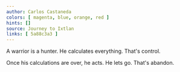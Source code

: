```yaml
---
author: Carlos Castaneda
colors: [ magenta, blue, orange, red ]
hints: []
source: Journey to Ixtlan
links: [ 5a88c3a3 ]
---
```

A warrior is a hunter. He calculates everything.
That's control.

Once his calculations are over, he acts. He lets go.
That's abandon.
